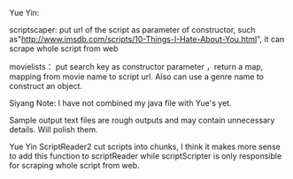 Yue Yin:

scriptscaper: put url of the script as parameter of constructor, such as"http://www.imsdb.com/scripts/10-Things-I-Hate-About-You.html", it can scrape whole script from web

movielists： put search key as constructor parameter ，return a map, mapping from movie name to script url. Also can use a genre name to construct an object.

Siyang Note:
I have not combined my java file with Yue's yet.

Sample output text files are rough outputs and may contain unnecessary details. Will polish them.

Yue Yin
ScriptReader2 cut scripts into chunks, I think it makes more sense to add this function to scriptReader while scriptScripter is only responsible for scraping whole script from web.
